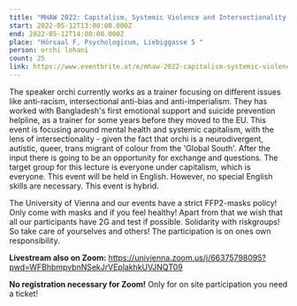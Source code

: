 ```yaml
---
title: "MHAW 2022: Capitalism, Systemic Violence and Intersectionality (Lecture)"
start: 2022-05-12T13:00:00.000Z
end: 2022-05-12T14:00:00.000Z
place: "Hörsaal F, Psychologicum, Liebiggasse 5 "
person: orchi lohani
count: 25
link: https://www.eventbrite.at/e/mhaw-2022-capitalism-systemic-violence-and-intersectionality-vortrag-tickets-331356475137
---
```

The speaker orchi currently works as a trainer focusing on different issues like anti-racism, intersectional anti-bias and anti-imperialism. They has worked with Bangladesh's first emotional support and suicide prevention helpline, as a trainer for some years before they moved to the EU. This event is focusing around mental health and systemic capitalism, with the lens of intersectionality - given the fact that orchi is a neurodivergent, autistic, queer, trans migrant of colour from the 'Global South'. After the input  there is going to be an opportunity for exchange and questions. The target group for this lecture is everyone under capitalism, which is everyone. This event will be held in English. However, no special English skills are necessary. This event is hybrid.

The University of Vienna and our events have a strict FFP2-masks policy! Only come with masks and if you feel healthy! Apart from that we wish that all our participants have 2G and test if possible. Solidarity with riskgroups! So take care of yourselves and others! The participation is on ones own responsibility.

**Livestream also on Zoom:** https://univienna.zoom.us/j/66375798095?pwd=WFBhbmpvbnNSekJrVEplakhkUVJNQT09  

**No registration necessary for Zoom!** Only for on site participation you need a ticket!
